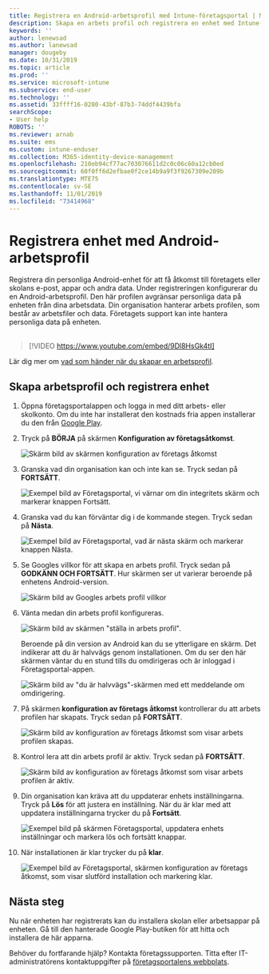 ```yaml
---
title: Registrera en Android-arbetsprofil med Intune-företagsportal | Microsoft Docs
description: Skapa en arbets profil och registrera en enhet med Intune-företagsportal.
keywords: ''
author: lenewsad
ms.author: lanewsad
manager: dougeby
ms.date: 10/31/2019
ms.topic: article
ms.prod: ''
ms.service: microsoft-intune
ms.subservice: end-user
ms.technology: ''
ms.assetid: 33ffff16-0280-43bf-87b3-74ddf4439bfa
searchScope:
- User help
ROBOTS: ''
ms.reviewer: arnab
ms.suite: ems
ms.custom: intune-enduser
ms.collection: M365-identity-device-management
ms.openlocfilehash: 210eb94cf77ac703076611d2c0c06c60a12cb0ed
ms.sourcegitcommit: 60f0ff6d2efbae0f2ce14b9a9f3f9267309e209b
ms.translationtype: MTE75
ms.contentlocale: sv-SE
ms.lasthandoff: 11/01/2019
ms.locfileid: "73414968"
---
```

# <a name="enroll-device-with-android-work-profile"></a>Registrera enhet med Android-arbetsprofil

Registrera din personliga Android-enhet för att få åtkomst till företagets eller skolans e-post, appar och andra data. Under registreringen konfigurerar du en Android-arbetsprofil. Den här profilen avgränsar personliga data på enheten från dina arbetsdata. Din organisation hanterar arbets profilen, som består av arbetsfiler och data. Företagets support kan inte hantera personliga data på enheten.  
</br>
> [!VIDEO https://www.youtube.com/embed/9Dl8HsGk4tI]

Lär dig mer om [vad som händer när du skapar en arbetsprofil](what-happens-when-you-create-a-work-profile-android.md).

## <a name="create-work-profile-and-enroll-device"></a>Skapa arbetsprofil och registrera enhet

1. Öppna företagsportalappen och logga in med ditt arbets- eller skolkonto. Om du inte har installerat den kostnads fria appen installerar du den från [Google Play](https://play.google.com/store/apps/details?id=com.microsoft.windowsintune.companyportal).  

2. Tryck på **BÖRJA** på skärmen **Konfiguration av företagsåtkomst**.  

    ![Skärm bild av skärmen konfiguration av företags åtkomst](./media/access-setup-work-profile-1911.png)  

3. Granska vad din organisation kan och inte kan se. Tryck sedan på **FORTSÄTT**. 

    ![Exempel bild av Företagsportal, vi värnar om din integritets skärm och markerar knappen Fortsätt.](./media/android-privacy-screen-1911.png)  
4. Granska vad du kan förväntar dig i de kommande stegen. Tryck sedan på **Nästa**.  

    ![Exempel bild av Företagsportal, vad är nästa skärm och markerar knappen Nästa.](./media/android-wp-04-1908.png)  

5. Se Googles villkor för att skapa en arbets profil. Tryck sedan på **GODKÄNN OCH FORTSÄTT**. Hur skärmen ser ut varierar beroende på enhetens Android-version. 

    ![Skärm bild av Googles arbets profil villkor](./media/android-wp-05-1908.png)  

6. Vänta medan din arbets profil konfigureras.  

    ![Skärm bild av skärmen "ställa in arbets profil".](./media/android-wp-05a-1908.png)  

   Beroende på din version av Android kan du se ytterligare en skärm. Det indikerar att du är halvvägs genom installationen. Om du ser den här skärmen väntar du en stund tills du omdirigeras och är inloggad i Företagsportal-appen.  

    ![Skärm bild av "du är halvvägs"-skärmen med ett meddelande om omdirigering.](./media/android-wp-05b-1908.png)  

7. På skärmen **konfiguration av företags åtkomst** kontrollerar du att arbets profilen har skapats. Tryck sedan på **FORTSÄTT**.  

    ![Skärm bild av konfiguration av företags åtkomst som visar arbets profilen skapas.](./media/work-profile-complete-1911.png)  

8. Kontrol lera att din arbets profil är aktiv. Tryck sedan på **FORTSÄTT**. 

    ![Skärm bild av konfiguration av företags åtkomst som visar arbets profilen är aktiv.](./media/work-profile-active-1911.png)  

9. Din organisation kan kräva att du uppdaterar enhets inställningarna. Tryck på **Lös** för att justera en inställning. När du är klar med att uppdatera inställningarna trycker du på **Fortsätt**.    

    ![Exempel bild på skärmen Företagsportal, uppdatera enhets inställningar och markera lös och fortsätt knappar.](./media/resolve-settings-1911.png) 


10. När installationen är klar trycker du på **klar**.  

    ![Exempel bild av Företagsportal, skärmen konfiguration av företags åtkomst, som visar slutförd installation och markering klar.](./media/work-profile-done-1911.png)  


## <a name="next-steps"></a>Nästa steg  

Nu när enheten har registrerats kan du installera skolan eller arbetsappar på enheten. Gå till den hanterade Google Play-butiken för att hitta och installera de här apparna. 

Behöver du fortfarande hjälp? Kontakta företagssupporten. Titta efter IT-administratörens kontaktuppgifter på [företagsportalens webbplats](https://go.microsoft.com/fwlink/?linkid=2010980).
